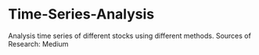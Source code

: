 # Time-Series-Analysis
Analysis time series of different stocks using different methods.
Sources of Research: Medium
